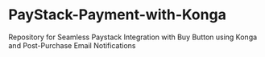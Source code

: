# PayStack-Payment-with-Konga
Repository for Seamless Paystack Integration with Buy Button using Konga and Post-Purchase Email Notifications

